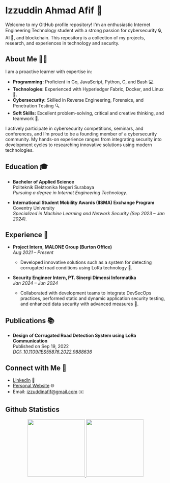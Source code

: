 # Izzuddin Ahmad Afif 🚀

Welcome to my GitHub profile repository! I'm an enthusiastic Internet Engineering Technology student with a strong passion for cybersecurity 🔒, AI 🤖, and blockchain. This repository is a collection of my projects, research, and experiences in technology and security.

## About Me 👨‍💻

I am a proactive learner with expertise in:
- **Programming:** Proficient in Go, JavaScript, Python, C, and Bash 💻.
- **Technologies:** Experienced with Hyperledger Fabric, Docker, and Linux 🐳.
- **Cybersecurity:** Skilled in Reverse Engineering, Forensics, and Penetration Testing 🔍.
- **Soft Skills:** Excellent problem-solving, critical and creative thinking, and teamwork 🤝.

I actively participate in cybersecurity competitions, seminars, and conferences, and I’m proud to be a founding member of a cybersecurity community. My hands-on experience ranges from integrating security into development cycles to researching innovative solutions using modern technologies.

## Education 🎓

- **Bachelor of Applied Science**  
  Politeknik Elektronika Negeri Surabaya  
  *Pursuing a degree in Internet Engineering Technology.*

- **International Student Mobility Awards (IISMA) Exchange Program**  
  Coventry University  
  *Specialized in Machine Learning and Network Security (Sep 2023 – Jan 2024).*

## Experience 💼

- **Project Intern, MALONE Group (Burton Office)**  
  *Aug 2021 – Present*  
  - Developed innovative solutions such as a system for detecting corrugated road conditions using LoRa technology 🚗.

- **Security Engineer Intern, PT. Sinergi Dimensi Informatika**  
  *Jan 2024 – Jun 2024*  
  - Collaborated with development teams to integrate DevSecOps practices, performed static and dynamic application security testing, and enhanced data security with advanced measures 🔐.

## Publications 📚

- **Design of Corrugated Road Detection System using LoRa Communication**  
  Published on Sep 19, 2022  
  *[DOI: 10.1109/IES55876.2022.9888636](https://doi.org/10.1109/IES55876.2022.9888636)*

## Connect with Me 🤝

- [LinkedIn](https://www.linkedin.com/in/izzuddinafif/) 🔗
- [Personal Website](https://izzudd.in/) 🌐
- Email: [izzuddinafif@gmail.com](mailto:izzuddinafif@gmail.com) ✉️

## Github Statistics
<p align="center">
<a href="https://github.com/izzuddinafif">
  <img height="180em" src="https://github-readme-stats-eight-theta.vercel.app/api?username=izzuddinafif&show_icons=true&theme=algolia&include_all_commits=true&count_private=true"/>
  <img height="180em" src="https://github-readme-stats-eight-theta.vercel.app/api/top-langs/?username=izzuddinafif&layout=compact&langs_count=8&theme=algolia"/>
</a>
</p>
